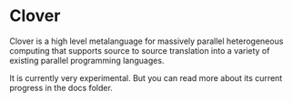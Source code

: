 Clover
======

Clover is a high level metalanguage for massively parallel heterogeneous computing that supports source to source translation into a variety of existing parallel programming languages. 

It is currently very experimental. But you can read more about its current progress in the docs folder. 
